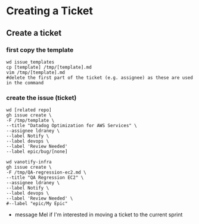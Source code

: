 # Creating a Ticket 

## Create a ticket
### first copy the template
```
wd issue_templates
cp [template] /tmp/[template].md
vim /tmp/[template].md
#delete the first part of the ticket (e.g. assignee) as these are used in the command
```

### create the issue (ticket)
```
wd [related repo]
gh issue create \
-F /tmp/template \
--title "Datadog Optimization for AWS Services" \
--assignee ldraney \
--label Notify \
--label devops \
--label 'Review Needed'
--label epic/bug/[none]
```
```
wd vanotify-infra
gh issue create \
-F /tmp/QA-regression-ec2.md \
--title "QA Regression EC2" \
--assignee ldraney \
--label Notify \
--label devops \
--label 'Review Needed' \
#--label "epic/My Epic"
```

- message Mel if I'm interested in moving a ticket to the current sprint
